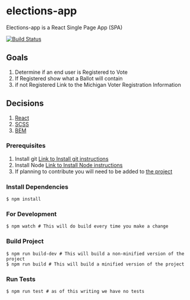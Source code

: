 # elections-app

Elections-app is a React Single Page App (SPA)

[![Build Status](https://travis-ci.org/citizenlabsgr/elections-app.svg?branch=master)](https://travis-ci.org/citizenlabsgr/elections-app)

## Goals
1. Determine if an end user is Registered to Vote
1. If Registered show what a Ballot will contain
1. if not Registered Link to the Michigan Voter Registration Information

## Decisions
1. [React](https://reactjs.org/)
1. [SCSS](https://sass-lang.com/)
1. [BEM](http://getbem.com/)

### Prerequisites

1. Install git [Link to Install git instructions](https://git-scm.com/book/en/v2/Getting-Started-Installing-Git)
1. Install Node [Link to Install Node instructions](https://nodejs.org)
1. If planning to contribute you will need to be added to [the project](https://github.com/citizenlabsgr/elections-app)

### Install Dependencies
```shell script
$ npm install
```

### For Development
```shell script
$ npm watch # This will do build every time you make a change
```

### Build Project
```shell script
$ npm run build-dev # This will build a non-minified version of the project
$ npm run build # This will build a minified version of the project
```

### Run Tests
```shell script
$ npm run test # as of this writing we have no tests
```

